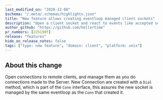 ```yaml
---
last_modified_on: "2020-12-08"
$schema: "/.meta/.schemas/highlights.json"
title: "New feature allows creating eventloop managed client sockets"
description: "Open a client socket and react to events like accepted sockets"
author_github: "https://github.com/hellertime"
pr_numbers: [22b190f]
release: "features"
hide_on_release_notes: false
tags: ["type: new feature", "domain: client", "platform: unix"]
---
```


## About this change

Open connections to remote clients, and manage them as you do connections made to the Server. New Connection are created with a `Dial` method,
which is part of the `Conn` interface, this assures the new socket is managed by the same eventloop as the `Conn` that created it.
